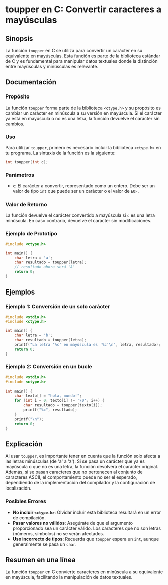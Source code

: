 <!--
Meta Description: # toupper en C: Convertir caracteres a mayúsculas ## Sinopsis La función `toupper` en C se utiliza para convertir un carácter en su equivalente en may...
Meta Keywords: carácter, toupper, función, letra, int
-->

# toupper en C: Convertir caracteres a mayúsculas

## Sinopsis
La función `toupper` en C se utiliza para convertir un carácter en su equivalente en mayúsculas. Esta función es parte de la biblioteca estándar de C y es fundamental para manipular datos textuales donde la distinción entre mayúsculas y minúsculas es relevante.

## Documentación

### Propósito
La función `toupper` forma parte de la biblioteca `<ctype.h>` y su propósito es cambiar un carácter en minúscula a su versión en mayúscula. Si el carácter ya está en mayúscula o no es una letra, la función devuelve el carácter sin cambios.

### Uso
Para utilizar `toupper`, primero es necesario incluir la biblioteca `<ctype.h>` en tu programa. La sintaxis de la función es la siguiente:

```c
int toupper(int c);
```

### Parámetros
- `c`: El carácter a convertir, representado como un entero. Debe ser un valor de tipo `int` que puede ser un carácter o el valor de `EOF`.

### Valor de Retorno
La función devuelve el carácter convertido a mayúscula si `c` es una letra minúscula. En caso contrario, devuelve el carácter sin modificaciones.

### Ejemplo de Prototipo
```c
#include <ctype.h>

int main() {
    char letra = 'a';
    char resultado = toupper(letra);
    // resultado ahora será 'A'
    return 0;
}
```

## Ejemplos

### Ejemplo 1: Conversión de un solo carácter
```c
#include <stdio.h>
#include <ctype.h>

int main() {
    char letra = 'b';
    char resultado = toupper(letra);
    printf("La letra '%c' en mayúscula es '%c'\n", letra, resultado);
    return 0;
}
```

### Ejemplo 2: Conversión en un bucle
```c
#include <stdio.h>
#include <ctype.h>

int main() {
    char texto[] = "hola, mundo!";
    for (int i = 0; texto[i] != '\0'; i++) {
        char resultado = toupper(texto[i]);
        printf("%c", resultado);
    }
    printf("\n");
    return 0;
}
```

## Explicación
Al usar `toupper`, es importante tener en cuenta que la función solo afecta a las letras minúsculas (de 'a' a 'z'). Si se pasa un carácter que ya es mayúscula o que no es una letra, la función devolverá el carácter original. Además, si se pasan caracteres que no pertenecen al conjunto de caracteres ASCII, el comportamiento puede no ser el esperado, dependiendo de la implementación del compilador y la configuración de localización.

### Posibles Errores
- **No incluir `<ctype.h>`**: Olvidar incluir esta biblioteca resultará en un error de compilación.
- **Pasar valores no válidos**: Asegúrate de que el argumento proporcionado sea un carácter válido. Los caracteres que no son letras (números, símbolos) no se verán afectados.
- **Uso incorrecto de tipos**: Recuerda que `toupper` espera un `int`, aunque generalmente se pasa un `char`.

## Resumen en una línea
La función `toupper` en C convierte caracteres en minúscula a su equivalente en mayúscula, facilitando la manipulación de datos textuales.